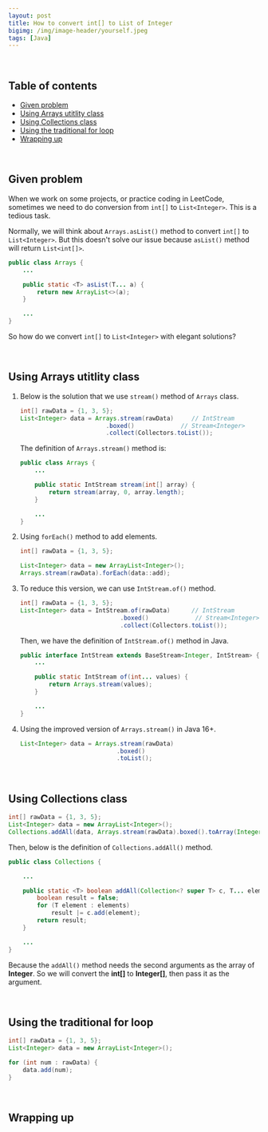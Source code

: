 ```yaml
---
layout: post
title: How to convert int[] to List of Integer
bigimg: /img/image-header/yourself.jpeg
tags: [Java]
---
```




<br>

## Table of contents
- [Given problem](#given-problem)
- [Using Arrays utitlity class](#using-arrays-utitlity-class)
- [Using Collections class](#using-collections-class)
- [Using the traditional for loop](#using-the-traditional-for-loop)
- [Wrapping up](#wrapping-up)


<br>

## Given problem

When we work on some projects, or practice coding in LeetCode, sometimes we need to do conversion from `int[]` to `List<Integer>`. This is a tedious task. 

Normally, we will think about `Arrays.asList()` method to convert `int[]` to `List<Integer>`. But this doesn't solve our issue because `asList()` method will return `List<int[]>`.

```java
public class Arrays {
    ...

    public static <T> asList(T... a) {
        return new ArrayList<>(a);
    }

    ...
}
```

So how do we convert `int[]` to `List<Integer>` with elegant solutions?


<br>

## Using Arrays utitlity class

1. Below is the solution that we use `stream()` method of `Arrays` class.

    ```java
    int[] rawData = {1, 3, 5};
    List<Integer> data = Arrays.stream(rawData)     // IntStream
                            .boxed()             // Stream<Integer>
                            .collect(Collectors.toList());
    ```

    The definition of `Arrays.stream()` method is:

    ```java
    public class Arrays {
        ...

        public static IntStream stream(int[] array) {
            return stream(array, 0, array.length);
        }

        ...
    }
    ```

2. Using `forEach()` method to add elements.

    ```java
    int[] rawData = {1, 3, 5};

    List<Integer> data = new ArrayList<Integer>();
    Arrays.stream(rawData).forEach(data::add);
    ```

3. To reduce this version, we can use `IntStream.of()` method.

    ```java
    int[] rawData = {1, 3, 5};
    List<Integer> data = IntStream.of(rawData)      // IntStream
                                .boxed()             // Stream<Integer>
                                .collect(Collectors.toList());
    ```

    Then, we have the definition of `IntStream.of()` method in Java.

    ```java
    public interface IntStream extends BaseStream<Integer, IntStream> {
        ...

        public static IntStream of(int... values) {
            return Arrays.stream(values);
        }

        ...
    }
    ```

4. Using the improved version of `Arrays.stream()` in Java 16+.

    ```java
    List<Integer> data = Arrays.stream(rawData)
                               .boxed()
                               .toList();
    ```


<br>

## Using Collections class

```java
int[] rawData = {1, 3, 5};
List<Integer> data = new ArrayList<Integer>();
Collections.addAll(data, Arrays.stream(rawData).boxed().toArray(Integer::new));
```

Then, below is the definition of `Collections.addAll()` method.

```java
public class Collections {

    ...

    public static <T> boolean addAll(Collection<? super T> c, T... elements) {
        boolean result = false;
        for (T element : elements)
            result |= c.add(element);
        return result;
    }

    ...
}
```

Because the `addAll()` method needs the second arguments as the array of **Integer**. So we will convert the **int[]** to **Integer[]**, then pass it as the argument.


<br>

## Using the traditional for loop

```java
int[] rawData = {1, 3, 5};
List<Integer> data = new ArrayList<Integer>();

for (int num : rawData) {
    data.add(num);
}
```


<br>

## Wrapping up




<br>
